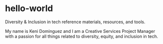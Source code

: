 # hello-world
Diversity &amp; Inclusion in tech reference materials, resources, and tools.

My name is Keni Dominguez and I am a Creative Services Project Manager with a passion for all things related to diversity, equity, and inclusion in tech.
